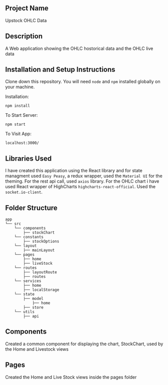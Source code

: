 ## Project Name

Upstock OHLC Data

## Description

A Web application showing the OHLC hostorical data and the OHLC live data

## Installation and Setup Instructions

Clone down this repository. You will need `node` and `npm` installed globally on your machine.

Installation:

`npm install`

To Start Server:

`npm start`

To Visit App:

`localhost:3000/`

## Libraries Used

I have created this application using the React library and for state managment used `Easy Peasy`, a redux wrapper, used the `Material UI` for the theming. For the rest api call, used `axios` library. For the OHLC chart i have used React wrapper of HighCharts `highcharts-react-official`.
Used the `socket.io-client`.

## Folder Structure

```
app
└── src
    └── components
        ├── stockChart
    └── constants
        ├── stockOptions
    └── layout
        ├── mainLayout
    └── pages
        ├── home
        ├── liveStock
    └── routes
        ├── layoutRoute
        ├── routes
    └── services
        ├── home
        ├── localStorage
    └── state
        ├── model
            ├── home
        ├── store
    └── utils
        ├── api
```

## Components

Created a common component for displaying the chart, StockChart, used by the Home and Livestock views

## Pages

Created the Home and Live Stock views inside the pages folder
